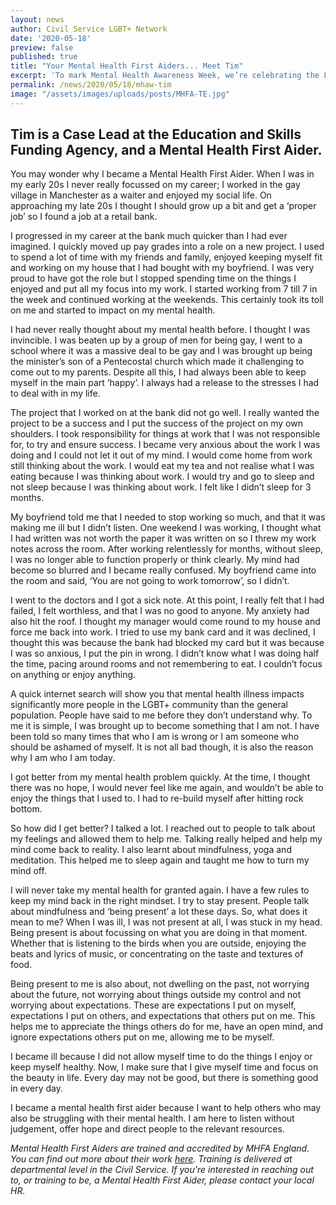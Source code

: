 ```yaml
---
layout: news
author: Civil Service LGBT+ Network
date: '2020-05-18'
preview: false
published: true
title: "Your Mental Health First Aiders... Meet Tim"
excerpt: 'To mark Mental Health Awareness Week, we’re celebrating the LGBT+ staff who support workplace wellbeing as Mental Health First Aiders.'
permalink: /news/2020/05/18/mhaw-tim
image: "/assets/images/uploads/posts/MHFA-TE.jpg"
---
```


## Tim is a Case Lead at the Education and Skills Funding Agency, and a Mental Health First Aider. 

You may wonder why I became a Mental Health First Aider. When I was in my early 20s I never really focussed on my career; I worked in the gay village in Manchester as a waiter and enjoyed my social life. On approaching my late 20s I thought I should grow up a bit and get a ‘proper job’ so I found a job at a retail bank. 

I progressed in my career at the bank much quicker than I had ever imagined. I quickly moved up pay grades into a role on a new project. I used to spend a lot of time with my friends and family, enjoyed keeping myself fit and working on my house that I had bought with my boyfriend. I was very proud to have got the role but I stopped spending time on the things I enjoyed and put all my focus into my work. I started working from 7 till 7 in the week and continued working at the weekends. This certainly took its toll on me and started to impact on my mental health. 

I had never really thought about my mental health before. I thought I was invincible. I was beaten up by a group of men for being gay, I went to a school where it was a massive deal to be gay and I was brought up being the minister’s son of a Pentecostal church which made it challenging to come out to my parents. Despite all this, I had always been able to keep myself in the main part ‘happy’. I always had a release to the stresses I had to deal with in my life. 

The project that I worked on at the bank did not go well. I really wanted the project to be a success and I put the success of the project on my own shoulders.  I took responsibility for things at work that I was not responsible for, to try and ensure success. I became very anxious about the work I was doing and I could not let it out of my mind. I would come home from work still thinking about the work. I would eat my tea and not realise what I was eating because I was thinking about work. I would try and go to sleep and not sleep because I was thinking about work. I felt like I didn’t sleep for 3 months.

My boyfriend told me that I needed to stop working so much, and that it was making me ill but I didn’t listen. One weekend I was working, I thought what I had written was not worth the paper it was written on so I threw my work notes across the room. After working relentlessly for months, without sleep, I was no longer able to function properly or think clearly. My mind had become so blurred and I became really confused. My boyfriend came into the room and said, ‘You are not going to work tomorrow’, so I didn’t.

I went to the doctors and I got a sick note. At this point, I really felt that I had failed, I felt worthless, and that I was no good to anyone. My anxiety had also hit the roof. I thought my manager would come round to my house and force me back into work. I tried to use my bank card and it was declined, I thought this was because the bank had blocked my card but it was because I was so anxious, I put the pin in wrong. I didn’t know what I was doing half the time, pacing around rooms and not remembering to eat. I couldn’t focus on anything or enjoy anything. 

A quick internet search   will show you that mental health illness impacts significantly more people in the LGBT+ community than the general population. People have said to me before they don’t understand why. To me it is simple, I was brought up to become something that I am not. I have been told so many times that who I am is wrong or I am someone who should be ashamed of myself. It is not all bad though, it is also the reason why I am who I am today.

I got better from my mental health problem quickly. At the time, I thought there was no hope, I would never feel like me again, and wouldn’t be able to enjoy the things that I used to. I had to re-build myself after hitting rock bottom.

So how did I get better? I talked a lot. I reached out to people to talk about my feelings and allowed them to help me. Talking really helped and help my mind come back to reality. I also learnt about mindfulness, yoga and meditation. This helped me to sleep again and taught me how to turn my mind off.

I will never take my mental health for granted again. I have a few rules to keep my mind back in the right mindset. I try to stay present. People talk about mindfulness and ‘being present’ a lot these days. So, what does it mean to me? When I was ill, I was not present at all, I was stuck in my head. Being present is about focussing on what you are doing in that moment. Whether that is listening to the birds when you are outside, enjoying the beats and lyrics of music, or concentrating on the taste and textures of food.

Being present to me is also about, not dwelling on the past, not worrying about the future, not worrying about things outside my control and not worrying about expectations. These are expectations I put on myself, expectations I put on others, and expectations that others put on me. This helps me to appreciate the things others do for me, have an open mind, and ignore expectations others put on me, allowing me to be myself.

I became ill because I did not allow myself time to do the things I enjoy or keep myself healthy. Now, I make sure that I give myself time and focus on the beauty in life. Every day may not be good, but there is something good in every day.

I became a mental health first aider because I want to help others who may also be struggling with their mental health. I am here to listen without judgement, offer hope and direct people to the relevant resources.

*Mental Health First Aiders are trained and accredited by MHFA England. You can find out more about their work [here](https://www.youtube.com/watch?v=NFRCdgXGlig). Training is delivered at departmental level in the Civil Service. If you're interested in reaching out to, or training to be, a Mental Health First Aider, please contact your local HR.* 
